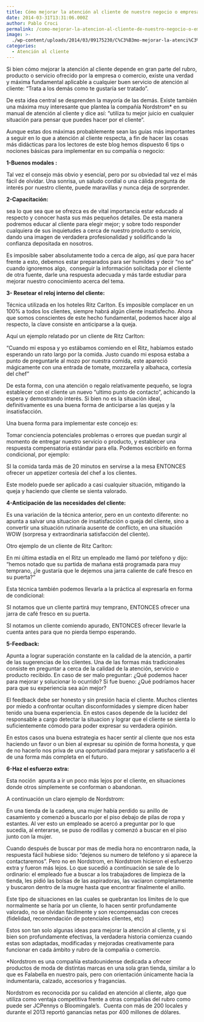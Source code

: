 ```yaml
---
title: Cómo mejorar la atención al cliente de nuestro negocio o empresa
date: 2014-03-31T13:31:06.000Z
author: Pablo Croci
permalink: /como-mejorar-la-atencion-al-cliente-de-nuestro-negocio-o-empresa/
image: >-
  ./wp-content/uploads/2014/03/09175230/C%C3%B3mo-mejorar-la-atenci%C3%B3n-al-cliente-55.jpg
categories:
  - Atención al cliente
---
```

<p dir="ltr">
  Si bien cómo mejorar la atención al cliente depende en gran parte del rubro, producto o servicio ofrecido por la empresa o comercio, existe una verdad y máxima fundamental aplicable a cualquier buen servicio de atención al cliente: “Trata a los demás como te gustaría ser tratado”.
</p>

<p dir="ltr">
  De esta idea central se desprenden la mayoría de las demás. Existe también una máxima muy interesante que plantea la compañía Nordstrom* en su manual de atención al cliente y dice así: “utiliza tu mejor juicio en cualquier situación para pensar que puedes hacer por el cliente”.
</p>

<p dir="ltr">
  Aunque estas dos máximas probablemente sean las guías más importantes a seguir en lo que a atención al cliente respecta, a fin de hacer las cosas más didácticas para los lectores de este blog hemos dispuesto 6 tips o nociones básicas para implementar en su compañía o negocio:
</p>

<p dir="ltr">
  <strong>1-Buenos modales :</strong>
</p>

<p dir="ltr">
  Tal vez el consejo más obvio y esencial, pero por su obviedad tal vez el más fácil de olvidar. Una sonrisa, un saludo cordial o una cálida pregunta de interés por nuestro cliente, puede maravillas y nunca deja de sorprender.
</p>

<p dir="ltr">
  <strong>2-Capacitación:</strong>
</p>

<p dir="ltr">
  sea lo que sea que se ofrezca es de vital importancia estar educado al respecto y conocer hasta sus más pequeños detalles. De esta manera podremos educar al cliente para elegir mejor; y sobre todo responder cualquiera de sus inquietudes a cerca de nuestro producto o servicio, dando una imagen de verdadera profesionalidad y solidificando la confianza depositada en nosotros.
</p>

<p dir="ltr">
  Es imposible saber absolutamente todo a cerca de algo, así que para hacer frente a esto, debemos estar preparados para ser humildes y decir “no se” cuando ignoremos algo,  conseguir la información solicitada por el cliente de otra fuente, darle una respuesta adecuada y más tarde estudiar para mejorar nuestro conocimiento acerca del tema.
</p>

<p dir="ltr">
  <strong>3- Resetear el reloj interno del cliente:</strong>
</p>

<p dir="ltr">
  Técnica utilizada en los hoteles Ritz Carlton. Es imposible complacer en un 100% a todos los clientes, siempre habrá algún cliente insatisfecho. Ahora que somos conscientes de este hecho fundamental, podemos hacer algo al respecto, la clave consiste en anticiparse a la queja.
</p>

<p dir="ltr">
  Aquí un ejemplo relatado por un cliente de Ritz Carlton:
</p>

<p dir="ltr">
  “Cuando mi esposa y yo estábamos comiendo en el Ritz, habíamos estado esperando un rato largo por la comida. Justo cuando mi esposa estaba a punto de preguntarle al mozo por nuestra comida, este apareció mágicamente con una entrada de tomate, mozzarella y albahaca, cortesía del chef”
</p>

<p dir="ltr">
  De esta forma, con una atención o regalo relativamente pequeño, se logra establecer con el cliente un nuevo “ultimo punto de contacto”, achicando la espera y demostrando interés. Si bien no es la situación ideal, definitivamente es una buena forma de anticiparse a las quejas y la insatisfacción.
</p>

<p dir="ltr">
  Una buena forma para implementar este concejo es:
</p>

<p dir="ltr">
  Tomar conciencia potenciales problemas o errores que puedan surgir al momento de entregar nuestro servicio o producto, y establecer una respuesta compensatoria estándar para ella. Podemos escribirlo en forma condicional, por ejemplo:
</p>

<p dir="ltr">
  SI la comida tarda más de 20 minutos en servirse a la mesa ENTONCES ofrecer un appetizer cortesía del chef a los clientes.
</p>

<p dir="ltr">
  Este modelo puede ser aplicado a casi cualquier situación, mitigando la queja y haciendo que cliente se sienta valorado.
</p>

<p dir="ltr">
  <strong>4-Anticipación de las necesidades del cliente:</strong>
</p>

<p dir="ltr">
  Es una variación de la técnica anterior, pero en un contexto diferente: no apunta a salvar una situacion de insatisfacción o queja del cliente, sino a convertir una situación rutinaria ausente de conflicto, en una situación WOW (sorpresa y extraordinaria satisfacción del cliente).
</p>

<p dir="ltr">
  Otro ejemplo de un cliente de Ritz Carlton:
</p>

<p dir="ltr">
  En mi última estadía en el Ritz un empleado me llamó por teléfono y dijo: “hemos notado que su partida de mañana está programada para muy temprano, ¿le gustaría que le dejemos una jarra caliente de café fresco en su puerta?”
</p>

<p dir="ltr">
  Esta técnica también podemos llevarla a la práctica al expresarla en forma de condicional:
</p>

<p dir="ltr">
  SI notamos que un cliente partirá muy temprano, ENTONCES ofrecer una jarra de café fresco en su puerta.
</p>

<p dir="ltr">
  SI notamos un cliente comiendo apurado, ENTONCES ofrecer llevarle la cuenta antes para que no pierda tiempo esperando.
</p>

**5-Feedback:**

Apunta a lograr superación constante en la calidad de la atención, a partir de las sugerencias de los clientes. Una de las formas más tradicionales consiste en preguntar a cerca de la calidad de la atención, servicio o producto recibido. En caso de ser malo preguntar: ¿Qué podemos hacer para mejorar y solucionar lo ocurrido? Si fue bueno: ¿Qué podríamos hacer para que su experiencia sea aún mejor?

<p dir="ltr">
  El feedback debe ser honesto y sin presión hacia el cliente. Muchos clientes por miedo a confrontar ocultan disconformidades y siempre dicen haber tenido una buena experiencia. En estos casos depende de la lucidez del responsable a cargo detectar la situacion y lograr que el cliente se sienta lo suficientemente cómodo para poder expresar su verdadera opinión.
</p>

<p dir="ltr">
  En estos casos una buena estrategia es hacer sentir al cliente que nos esta haciendo un favor o un bien al expresar su opinión de forma honesta, y que de no hacerlo nos priva de una oportunidad para mejorar y satisfacerlo a él de una forma más completa en el futuro.
</p>

<p dir="ltr">
  <strong>6-Haz el esfuerzo extra:</strong>
</p>

<p dir="ltr">
  Esta noción  apunta a ir un poco más lejos por el cliente, en situaciones donde otros simplemente se conforman o abandonan.
</p>

<p dir="ltr">
  A continuación un claro ejemplo de Nordstrom:
</p>

<p dir="ltr">
  En una tienda de la cadena, una mujer había perdido su anillo de casamiento y comenzó a buscarlo por el piso debajo de pilas de ropa y estantes. Al ver esto un empleado se acercó a preguntar por lo que sucedía, al enterarse, se puso de rodillas y comenzó a buscar en el piso junto con la mujer.
</p>

<p dir="ltr">
  Cuando después de buscar por mas de media hora no encontraron nada, la respuesta fácil hubiese sido: “dejenos su numero de teléfono y si aparece la contactaremos”. Pero no en Nordstrom, en Nordstrom hicieron el esfuerzo extra y fueron más lejos. Lo que sucedió a continuación se sale de lo ordinario: el empleado fue a buscar a los trabajadores de limpieza de la tienda, les pidió las bolsas de las aspiradoras, las vaciaron completamente y buscaron dentro de la mugre hasta que encontrar finalmente el anillo.
</p>

<p dir="ltr">
  Este tipo de situaciones en las cuales se quebrantan los límites de lo que normalmente se haría por un cliente, lo hacen sentir profundamente valorado, no se olvidan fácilmente y son recompensadas con creces (fidelidad, recomendación de potenciales clientes, etc)
</p>

<p dir="ltr">
  Estos son tan solo algunas ideas para mejorar la atención al cliente, y si bien son profundamente efectivas, la verdadera historia comienza cuando estas son adaptadas, modificadas y mejoradas creativamente para funcionar en cada ámbito y rubro de la compañía o comercio.
</p>

<p dir="ltr">
  *Nordstrom es una compañía estadounidense dedicada a ofrecer productos de moda de distintas marcas en una sola gran tienda, similar a lo que es Falabella en nuestro país, pero con orientación únicamente hacia la indumentaria, calzado, accesorios y fragancias.
</p>

<p dir="ltr">
  Nordstrom es reconocida por su calidad en atención al cliente, algo que utiliza como ventaja competitiva frente a otras compañías del rubro como puede ser JCPennys o Bloomingale’s.  Cuenta con más de 200 locales y durante el 2013 reportó ganancias netas por 400 millones de dólares.
</p>
